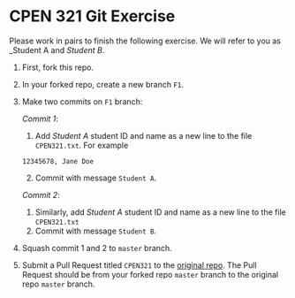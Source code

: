 # CPEN 321 Git Exercise 

Please work in pairs to finish the following exercise. We will refer to you as _Student A and _Student B_.

1. First, fork this repo.
2. In your forked repo, create a new branch `F1`.
3. Make two commits on `F1` branch: 
    
    _Commit 1_: 
      1. Add _Student A_ student ID and name as a new line to the file `CPEN321.txt`. For example 
     ```
     12345678, Jane Doe
     ```
      2. Commit with message `Student A`.
    
    _Commit 2_: 
      1. Similarly, add _Student A_ student ID and name as a new line to the file `CPEN321.txt`
      2. Commit with message `Student B`.
     
4. Squash commit 1 and 2 to `master` branch.
5. Submit a Pull Request titled `CPEN321` to the [original repo](https://github.com/dorawyy/CPEN321Git). The Pull Request should be from your forked repo `master` branch to the original repo `master` branch. 
